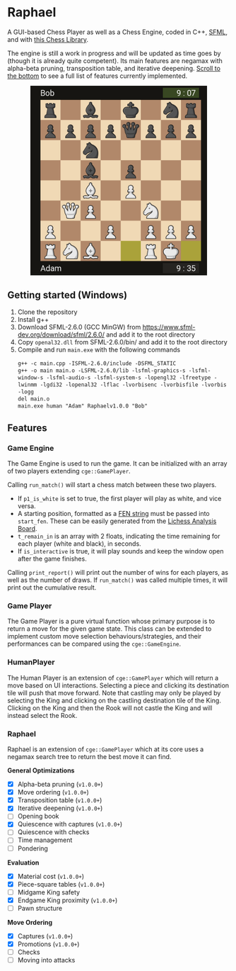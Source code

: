 # Raphael
A GUI-based Chess Player as well as a Chess Engine, coded in C++, [SFML](https://www.sfml-dev.org/), and with [this Chess Library](https://github.com/Disservin/chess-library).

The engine is still a work in progress and will be updated as time goes by (though it is already quite competent). Its main features are negamax with alpha-beta pruning, transposition table, and iterative deepening. [Scroll to the bottom](https://github.com/Orbital-Web/Raphael#raphael-1) to see a full list of features currently implemented.

<p align="center">
    <img src="https://github.com/Orbital-Web/Raphael/blob/c0396fcec6b3221369353dcabe812fb068a03534/Demo.png" alt="demo of Raphael" width=400/>
</p>



## Getting started (Windows)
1. Clone the repository
2. Install g++
3. Download SFML-2.6.0 (GCC MinGW) from https://www.sfml-dev.org/download/sfml/2.6.0/ and add it to the root directory
4. Copy `openal32.dll` from SFML-2.6.0/bin/ and add it to the root directory
5. Compile and run `main.exe` with the following commands
    ```
    g++ -c main.cpp -ISFML-2.6.0/include -DSFML_STATIC
    g++ -o main main.o -LSFML-2.6.0/lib -lsfml-graphics-s -lsfml-window-s -lsfml-audio-s -lsfml-system-s -lopengl32 -lfreetype -lwinmm -lgdi32 -lopenal32 -lflac -lvorbisenc -lvorbisfile -lvorbis -logg
    del main.o
    main.exe human "Adam" Raphaelv1.0.0 "Bob"
    ```



## Features
### Game Engine
The Game Engine is used to run the game. It can be initialized with an array of two players extending `cge::GamePlayer`. 

Calling `run_match()` will start a chess match between these two players.
- If `p1_is_white` is set to true, the first player will play as white, and vice versa. 
- A starting position, formatted as a [FEN string](https://www.chess.com/terms/fen-chess) must be passed into `start_fen`. These can be easily generated from the [Lichess Analysis Board](https://lichess.org/analysis).
- `t_remain_in` is an array with 2 floats, indicating the time remaining for each player (white and black), in seconds.
- If `is_interactive` is true, it will play sounds and keep the window open after the game finishes.

Calling `print_report()` will print out the number of wins for each players, as well as the number of draws. If `run_match()` was called multiple times, it will print out the cumulative result. 


### Game Player
The Game Player is a pure virtual function whose primary purpose is to return a move for the given game state. This class can be extended to implement custom move selection behaviours/strategies, and their performances can be compared using the `cge::GameEngine`. 


### HumanPlayer
The Human Player is an extension of `cge::GamePlayer` which will return a move based on UI interactions. Selecting a piece and clicking its destination tile will push that move forward. Note that castling may only be played by selecting the King and clicking on the castling destination tile of the King. Clicking on the King and then the Rook will not castle the King and will instead select the Rook. 


### Raphael
Raphael is an extension of `cge::GamePlayer` which at its core uses a negamax search tree to return the best move it can find. 

**General Optimizations**
- [x] Alpha-beta pruning        (`v1.0.0+`)
- [x] Move ordering             (`v1.0.0+`)
- [x] Transposition table       (`v1.0.0+`)
- [x] Iterative deepening       (`v1.0.0+`)
- [ ] Opening book
- [x] Quiescence with captures  (`v1.0.0+`)
- [ ] Quiescence with checks
- [ ] Time management
- [ ] Pondering

**Evaluation**
- [x] Material cost             (`v1.0.0+`)
- [x] Piece-square tables       (`v1.0.0+`)
- [ ] Midgame King safety
- [x] Endgame King proximity    (`v1.0.0+`)
- [ ] Pawn structure

**Move Ordering**
- [x] Captures                  (`v1.0.0+`)
- [x] Promotions                (`v1.0.0+`)
- [ ] Checks
- [ ] Moving into attacks
